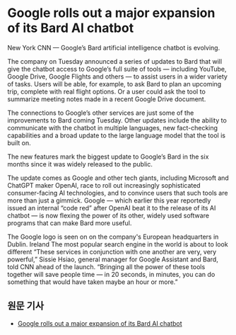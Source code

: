 # Google rolls out a major expansion of its Bard AI chatbot

New York
CNN
—
Google’s Bard artificial intelligence chatbot is evolving.

The company on Tuesday announced a series of updates to Bard that will give the chatbot access to Google’s full suite of tools — including YouTube, Google Drive, Google Flights and others — to assist users in a wider variety of tasks. Users will be able, for example, to ask Bard to plan an upcoming trip, complete with real flight options. Or a user could ask the tool to summarize meeting notes made in a recent Google Drive document.

The connections to Google’s other services are just some of the improvements to Bard coming Tuesday. Other updates include the ability to communicate with the chatbot in multiple languages, new fact-checking capabilities and a broad update to the large language model that the tool is built on.

The new features mark the biggest update to Google’s Bard in the six months since it was widely released to the public.

The update comes as Google and other tech giants, including Microsoft and ChatGPT maker OpenAI, race to roll out increasingly sophisticated consumer-facing AI technologies, and to convince users that such tools are more than just a gimmick. Google — which earlier this year reportedly issued an internal “code red” after OpenAI beat it to the release of its AI chatbot — is now flexing the power of its other, widely used software programs that can make Bard more useful.

The Google logo is seen on on the company's European headquarters in Dublin. Ireland
The most popular search engine in the world is about to look different
“These services in conjunction with one another are very, very powerful,” Sissie Hsiao, general manager for Google Assistant and Bard, told CNN ahead of the launch. “Bringing all the power of these tools together will save people time — in 20 seconds, in minutes, you can do something that would have taken maybe an hour or more.”

## 원문 기사

- [Google rolls out a major expansion of its Bard AI chatbot](https://edition.cnn.com/2023/09/19/tech/google-bard-updates/index.html)
